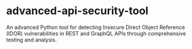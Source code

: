 # advanced-api-security-tool
An advanced Python tool for detecting Insecure Direct Object Reference (IDOR) vulnerabilities in REST and GraphQL APIs through comprehensive testing and analysis.
